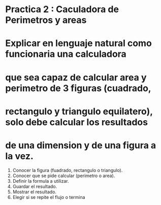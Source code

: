 # Practica 2 : Caculadora de Perimetros y areas

# Explicar en lenguaje natural como funcionaria una calculadora
# que sea capaz de calcular area y perimetro de 3 figuras (cuadrado,
# rectangulo y triangulo equilatero), solo debe calcular los resultados
# de una dimension y de una figura a la vez.

1. Conocer la figura (fuadrado, rectangulo o triangulo).
2. Conocer que se pide calcular (perimetro o area). 
3. Definir la formula a utilizar.
4. Guardar el resultado.
5. Mostrar el resultado.
6. Elegir si se repite el flujo o termina